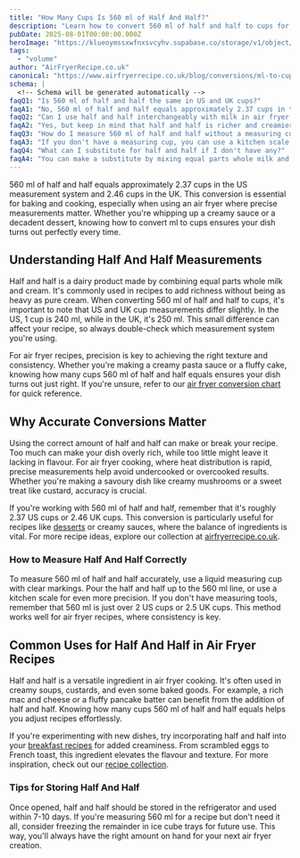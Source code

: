 ```yaml
---
title: "How Many Cups Is 560 ml of Half And Half?"
description: "Learn how to convert 560 ml of half and half to cups for baking and cooking with this simple guide. Perfect for air fryer recipes!"
pubDate: 2025-08-01T00:00:00.000Z
heroImage: "https://klueoymssxwfnxsvcyhv.supabase.co/storage/v1/object/public/Shmucket/how-many-cups-is-560-ml-of-half-and-half.webp"
tags:
  - "volume"
author: "AirFryerRecipe.co.uk"
canonical: "https://www.airfryerrecipe.co.uk/blog/conversions/ml-to-cups/how-many-cups-is-560-ml-of-half-and-half"
schema: |
  <!-- Schema will be generated automatically -->
faqQ1: "Is 560 ml of half and half the same in US and UK cups?"
faqA1: "No, 560 ml of half and half equals approximately 2.37 cups in the US and 2.46 cups in the UK. The difference is due to the slight variation in cup sizes between the two measurement systems. Always check which system your recipe uses for the best results."
faqQ2: "Can I use half and half interchangeably with milk in air fryer recipes?"
faqA2: "Yes, but keep in mind that half and half is richer and creamier than milk. If substituting, you may need to adjust other ingredients to maintain the right consistency. For best results, follow the recipe closely or experiment with small batches first."
faqQ3: "How do I measure 560 ml of half and half without a measuring cup?"
faqA3: "If you don't have a measuring cup, you can use a kitchen scale. 560 ml of half and half weighs roughly 560 grams. Alternatively, use a standard drinking glass, which typically holds about 250 ml, and measure slightly more than two glasses."
faqQ4: "What can I substitute for half and half if I don't have any?"
faqA4: "You can make a substitute by mixing equal parts whole milk and heavy cream. For a lighter option, use 2/3 cup low-fat milk and 1/3 cup heavy cream. This works well in most air fryer recipes calling for half and half."
---
```

<p>560 ml of half and half equals approximately 2.37 cups in the US measurement system and 2.46 cups in the UK. This conversion is essential for baking and cooking, especially when using an air fryer where precise measurements matter. Whether you're whipping up a creamy sauce or a decadent dessert, knowing how to convert ml to cups ensures your dish turns out perfectly every time.</p>

<h2>Understanding Half And Half Measurements</h2>  
<p>Half and half is a dairy product made by combining equal parts whole milk and cream. It's commonly used in recipes to add richness without being as heavy as pure cream. When converting 560 ml of half and half to cups, it's important to note that US and UK cup measurements differ slightly. In the US, 1 cup is 240 ml, while in the UK, it's 250 ml. This small difference can affect your recipe, so always double-check which measurement system you're using.</p>  
<p>For air fryer recipes, precision is key to achieving the right texture and consistency. Whether you're making a creamy pasta sauce or a fluffy cake, knowing how many cups 560 ml of half and half equals ensures your dish turns out just right. If you're unsure, refer to our <a href=https://www.airfryerrecipe.co.uk/air-fryer-conversion-chart>air fryer conversion chart</a> for quick reference.</p>

<h2>Why Accurate Conversions Matter</h2>  
<p>Using the correct amount of half and half can make or break your recipe. Too much can make your dish overly rich, while too little might leave it lacking in flavour. For air fryer cooking, where heat distribution is rapid, precise measurements help avoid undercooked or overcooked results. Whether you're making a savoury dish like creamy mushrooms or a sweet treat like custard, accuracy is crucial.</p>  
<p>If you're working with 560 ml of half and half, remember that it's roughly 2.37 US cups or 2.46 UK cups. This conversion is particularly useful for recipes like <a href=https://www.airfryerrecipe.co.uk/recipe-category/dessert>desserts</a> or creamy sauces, where the balance of ingredients is vital. For more recipe ideas, explore our collection at <a href=https://www.airfryerrecipe.co.uk/recipes>airfryerrecipe.co.uk</a>.</p>

<h3>How to Measure Half And Half Correctly</h3>  
<p>To measure 560 ml of half and half accurately, use a liquid measuring cup with clear markings. Pour the half and half up to the 560 ml line, or use a kitchen scale for even more precision. If you don't have measuring tools, remember that 560 ml is just over 2 US cups or 2.5 UK cups. This method works well for air fryer recipes, where consistency is key.</p>

<h2>Common Uses for Half And Half in Air Fryer Recipes</h2>  
<p>Half and half is a versatile ingredient in air fryer cooking. It's often used in creamy soups, custards, and even some baked goods. For example, a rich mac and cheese or a fluffy pancake batter can benefit from the addition of half and half. Knowing how many cups 560 ml of half and half equals helps you adjust recipes effortlessly.</p>  
<p>If you're experimenting with new dishes, try incorporating half and half into your <a href=https://www.airfryerrecipe.co.uk/recipe-category/breakfast>breakfast recipes</a> for added creaminess. From scrambled eggs to French toast, this ingredient elevates the flavour and texture. For more inspiration, check out our <a href=https://www.airfryerrecipe.co.uk/recipes>recipe collection</a>.</p>

<h3>Tips for Storing Half And Half</h3>  
<p>Once opened, half and half should be stored in the refrigerator and used within 7-10 days. If you're measuring 560 ml for a recipe but don't need it all, consider freezing the remainder in ice cube trays for future use. This way, you'll always have the right amount on hand for your next air fryer creation.</p>
